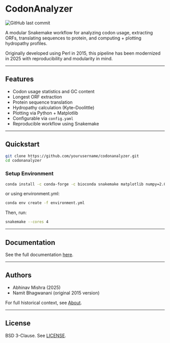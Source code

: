 # CodonAnalyzer
 
![GitHub last commit](https://img.shields.io/github/last-commit/bibymaths/codonanalyzer)

A modular Snakemake workflow for analyzing codon usage, extracting ORFs, translating sequences to protein, and computing + plotting hydropathy profiles.

Originally developed using Perl in 2015, this pipeline has been modernized in 2025 with reproducibility and modularity in mind.

---

## Features

- Codon usage statistics and GC content
- Longest ORF extraction
- Protein sequence translation
- Hydropathy calculation (Kyte–Doolittle)
- Plotting via Python + Matplotlib
- Configurable via `config.yaml`
- Reproducible workflow using Snakemake

---

## Quickstart

```bash
git clone https://github.com/yourusername/codonanalyzer.git
cd codonanalyzer
``` 
### Setup Environment 

```bash 
conda install -c conda-forge -c bioconda snakemake matplotlib numpy=2.0
```  

or using environment.yml: 

```bash 
conda env create -f environment.yml 
``` 

Then, run:

```bash
snakemake --cores 4
```

---

## Documentation

See the full documentation [here](https://bibymaths.github.io/codonanalyzer).

---

## Authors

* Abhinav Mishra (2025)
* Namit Bhagwanani (original 2015 version)

For full historical context, see [About](docs/about.md).

---

## License

BSD 3-Clause. See [LICENSE](LICENSE).
